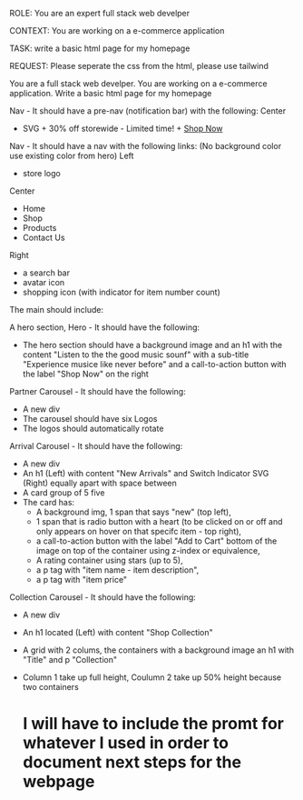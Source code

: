 ROLE: You are an expert full stack web develper

CONTEXT: You are working on a e-commerce application

TASK:  write a basic html page for my homepage

REQUEST: Please seperate the css from the html, please use tailwind

You are a full stack web develper. You are working on a e-commerce application. Write a basic html page for my homepage

Nav - It should have a pre-nav (notification bar) with the following:
Center
- SVG + 30% off storewide - Limited time! + <a href="#">Shop Now</a>

Nav - It should have a nav with the following links:
(No background color use existing color from hero)
Left
- store logo

Center
- Home
- Shop
- Products
- Contact Us

Right
- a search bar
- avatar icon 
- shopping icon (with indicator for item number count)
  
The main should include:

A hero section,
Hero - It should have the following:

- The hero section should have a background image and an h1 with the content "Listen to the the good music sounf" with a sub-title "Experience musice like never before" and a call-to-action button with the label "Shop Now" on the right

Partner Carousel - It should have the following:
- A new div
- The carousel should have six Logos
- The logos should automatically rotate

Arrival Carousel - It should have the following:

- A new div
- An h1 (Left) with content "New Arrivals" and Switch Indicator SVG (Right) equally apart with space between
- A card group of 5 five 
- The card has:
  - A background img, 1 span that says "new" (top left), 
  - 1 span that is radio button with a heart (to be clicked on or off and only appears on hover on that specifc item - top right), 
  - a call-to-action button with the label "Add to Cart" bottom of the image on top of the container using z-index or equivalence, 
  - A rating container using stars (up to 5), 
  - a p tag with "item name - item description", 
  - a p tag with "item price"

Collection Carousel - It should have the following:

- A new div
- An h1 located (Left) with content "Shop Collection"
- A grid with 2 colums, the containers with a background image an h1 with "Title" and p "Collection"
- Column 1 take up full height, Coulumn 2 take up 50% height because two containers



  # I will have to include the promt for whatever I used in order to document next steps for the webpage
